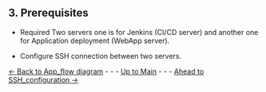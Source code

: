 ## 3. Prerequisites 

- Required Two servers one is for Jenkins (CI/CD server) and another one for Application deployment (WebApp server). 

- Configure SSH connection between two servers. 


[<- Back to App_flow diagram](../Overview/App_flow.md) - - - [Up to Main](../main.md) - - - [Ahead to SSH_configuration ->](../Overview/SSH_configuration.md)
